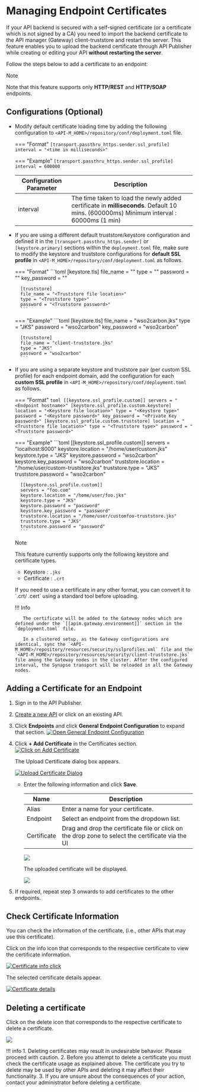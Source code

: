 # Managing Endpoint Certificates

If your API backend is secured with a self-signed certificate (or a certificate which is not signed by a CA) you need to import the backend certificate to the API manager (Gateway) client-truststore and restart the server. This feature enables you to upload the backend certificate through API Publisher while creating or editing your API **without restarting the server**. 
   
Follow the steps below to add a certificate to an endpoint: 
    
   <html>
        <div class="admonition note">
            <p class="admonition-title">Note</p>
            <p>Note that this feature supports only <b>HTTP/REST</b> and <b>HTTP/SOAP</b> endpoints.
            </p>
        </div> 
   </html>

## Configurations (Optional)

-  Modify default certificate loading time by adding the following configuration to `<API-M_HOME>/repository/conf/deployment.toml` file.

    === "Format"
        ```
        [transport.passthru_https.sender.ssl_profile]
        interval = "<time in milliseconds>"
        ```
      
    === "Example"
        ```
        [transport.passthru_https.sender.ssl_profile]
        interval = 600000
        ```
    
    | Configuration Parameter        | Description|
    |-------------|---------------------------------------------------|
    | interval    | The time taken to load the newly added certificate in **milliseconds**. Default 10 mins. (600000ms) Minimum interval : 60000ms (1 min)|

- If you are using a different default truststore/keystore configuration and defined it in the `[transport.passthru_https.sender]` or `[keystore.primary]` sections within the `deployment.toml` file, make sure to modify the keystore and truststore configurations for **default SSL profile** in  `<API-M_HOME>/repository/conf/deployment.toml` as follows.

    === "Format"
        ```toml
        [keystore.tls]
        file_name = "<Keystore file location>"
        type = "<Keystore type>"
        password = "<Keystore password>"
        key_password = "<Private Key password>"

        [truststore]
        file_name = "<Truststore file location>"
        type = "<Truststore type>"
        password = "<Truststore password>"
        ```
    
    === "Example"
        ```toml
        [keystore.tls]
        file_name = "wso2carbon.jks"
        type = "JKS"
        password = "wso2carbon"
        key_password = "wso2carbon"

        [truststore]
        file_name = "client-truststore.jks"
        type = "JKS"
        password = "wso2carbon"
        ```

- If you are using a separate keystore and truststore pair (per custom SSL profile) for each endpoint domain, add the configuration for each **custom SSL profile** in  `<API-M_HOME>/repository/conf/deployment.toml` as follows.

    === "Format"
        ```toml
        [[keystore.ssl_profile.custom]]
        servers = "<Endpoint hostname>"
        [keystore.ssl_profile.custom.keystore]
        location = "<Keystore file location>"
        type = "<Keystore type>"
        password = "<Keystore password>"
        key_password = "<Private Key password>"
        [keystore.ssl_profile.custom.truststore]
        location = "<Truststore file location>"
        type = "<Truststore type>"
        password = "<Truststore password>"
        ```
    
    === "Example"
        ```toml
        [[keystore.ssl_profile.custom]]
        servers = "localhost:8000"
        keystore.location = "/home/user/custom.jks"
        keystore.type = "JKS"
        keystore.password = "wso2carbon"
        keystore.key_password = "wso2carbon"
        truststore.location = "/home/user/custom-truststore.jks"
        truststore.type = "JKS"
        truststore.password = "wso2carbon"

        [[keystore.ssl_profile.custom]]
        servers = "foo.com"
        keystore.location = "/home/user/foo.jks"
        keystore.type = "JKS"
        keystore.password = "password"
        keystore.key_password = "password"
        truststore.location = "/home/user/customfoo-truststore.jks"
        truststore.type = "JKS"
        truststore.password = "password"
        ```

     <html>
     <div class="admonition note">
     <p class="admonition-title">Note</p>
     <p>
            This feature currently supports only the following keystore and certificate types.
     </p>
     <ul>
      <li>Keystore : <code>.jks</code></li>
      <li>Certificate : <code>.crt</code></li>
     </ul>
      <p>
      If you need to use a certificate in any other format, you can convert it to `.crt/ .cert` using a standard
              tool before uploading.
     </p>
     </div> 
     <html>

  
    !!! Info

         The certificate will be added to the Gateway nodes which are defined under the `[[apim.gateway.environment]]` section in the `deployment.toml` file. 
         
         In a clustered setup, as the Gateway configurations are identical, sync the `<API-M_HOME>/repository/resources/security/sslprofiles.xml` file and the `<API-M_HOME>/repository/resources/security/client-truststore.jks` file among the Gateway nodes in the cluster. After the configured interval, the Synapse transport will be reloaded in all the Gateway nodes.


## Adding a Certificate for an Endpoint

1.  Sign in to the API Publisher. 

2. [Create a new API]({{base_path}}/design/create-api/create-rest-api/create-a-rest-api/) or click on an existing API.

3.  Click **Endpoints** and click **General Endpoint Configuration** to expand that section. 
    [![Open General Endpoint Configuration]({{base_path}}/assets/img/learn/open-general-endpoint-configuration.png)]({{base_path}}/assets/img/learn/open-general-endpoint-configuration.png)
4.  Click **\+ Add Certificate** in the Certificates section.
   [![Click on Add Certificate]({{base_path}}/assets/img/learn/click-add-certificate.png)]({{base_path}}/assets/img/learn/click-add-certificate.png)
   
    The Upload Certificate dialog box appears.

    [![Upload Certificate Dialog]({{base_path}}/assets/img/learn/upload-certificate-open.png)]({{base_path}}/assets/img/learn/upload-certificate-open.png)

    *  Enter the following information and click **Save**.
    
        | Name        | Description                                                                              |
        |-------------|------------------------------------------------------------------------------------------|
        | Alias       | Enter a name for your certificate.                                                       |
        | Endpoint    | Select an endpoint from the dropdown list.                                                |
        | Certificate | Drag and drop the certificate file or click on the drop zone to select the certificate via the UI |

        [![]({{base_path}}/assets/img/learn/certificate-inputs-provided.png)]({{base_path}}/assets/img/learn/certificate-inputs-provided.png)

         The uploaded certificate will be displayed.

         [![]({{base_path}}/assets/img/learn/certificate-added.png)]({{base_path}}/assets/img/learn/certificate-added.png)

5.  If required, repeat step 3 onwards to add certificates to the other endpoints.

## Check Certificate Information

You can check the information of the certificate, (i.e., other APIs that may use this certificate).

Click on the info icon that corresponds to the respective certificate to view the certificate information.

[![Certificate info click]({{base_path}}/assets/img/learn/certificate-info-click.jpg)]({{base_path}}/assets/img/learn/certificate-info-click.jpg)

The selected certificate details appear.

[![Certificate details]({{base_path}}/assets/img/learn/certificate-details.png)]({{base_path}}/assets/img/learn/certificate-details.png)

## Deleting a certificate

Click on the delete icon that corresponds to the respective certificate to delete a certificate.

[![]({{base_path}}/assets/img/learn/certificate-delete-btn-select.jpg)]({{base_path}}/assets/img/learn/certificate-delete-btn-select.jpg)

!!! info
    1. Deleting certificates may result in undesirable behavior. Please proceed with caution.
    2. Before you attempt to delete a certificate you must check the certificate usage as explained above. The certificate you try to delete may be used by other APIs and deleting it may affect their functionality.
    3. If you are unsure about the consequences of your action, contact your administrator before deleting a certificate.

